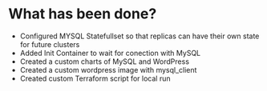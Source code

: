 
# What has been done?

* Configured MYSQL Statefullset so that replicas can have their own state for future clusters
* Added Init Container to wait for conection with MySQL
* Created a custom charts of MySQL and WordPress
* Created a custom wordpress image with mysql_client
* Created custom Terraform script for local run